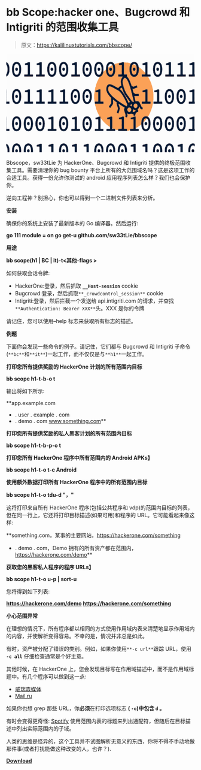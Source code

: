 # bb Scope:hacker one、Bugcrowd 和 Intigriti 的范围收集工具

> 原文：<https://kalilinuxtutorials.com/bbscope/>

[![Bbscope : Scope Gathering Tool For HackerOne, Bugcrowd, And Intigriti](img//b4aeb6bee84e303043f4011a3ea3deba.png "Bbscope : Scope Gathering Tool For HackerOne, Bugcrowd, And Intigriti")](https://1.bp.blogspot.com/-NROKb4VjJZY/YM4CD5XINSI/AAAAAAAAJmk/24lt8Xm82rED_xDMeusyYV_Ru4t7LlSGQCLcBGAsYHQ/s728/Bbscope%25281%2529.png)

Bbscope，sw33tLie 为 HackerOne、Bugcrowd 和 Intigriti 提供的终极范围收集工具。需要清理你的 bug bounty 平台上所有的大范围域名吗？这是这项工作的合适工具。获得一份允许你测试的 android 应用程序列表怎么样？我们也会保护你。

逆向工程神？别担心，你也可以得到一个二进制文件列表来分析。

**安装**

确保你的系统上安装了最新版本的 Go 编译器。然后运行:

**go 111 module = on go get-u github.com/sw33tLie/bbscope**

**用途**

**bb scope(h1 | BC | it)-t<session-token><其他-flags >**

如何获取会话令牌:

*   HackerOne:登录，然后抓取 **`__Host-session`** cookie
*   Bugcrowd:登录，然后抓取`**_crowdcontrol_session**` cookie
*   Intigriti:登录，然后拦截一个发送给 api.intigriti.com 的请求，并查找`**Authentication: Bearer XXX**`头。XXX 是你的令牌

请记住，您可以使用–help 标志来获取所有标志的描述。

**例题**

下面你会发现一些命令的例子。请记住，它们都与 Bugcrowd 和 Intigriti 子命令(`**bc**`和`**it**`)一起工作，而不仅仅是与`**h1**`一起工作。

**打印您所有提供奖励的 HackerOne 计划的所有范围内目标**

**bb scope h1-t<YOUR _ TOKEN>-b-o t**

输出将如下所示:

**app.example.com
* . user . example . com
* . demo . com
www.something.com**

**打印您所有提供奖励的私人黑客计划的所有范围内目标**

**bb scope h1-t<YOUR _ TOKEN>-b-p-o t**

**打印您所有 HackerOne 程序中所有范围内的 Android APKs】**

**bb scope h1-t<YOUR _ TOKEN>-o t-c Android**

**使用额外数据打印所有 HackerOne 程序中的所有范围内目标**

**bb scope h1-t<YOUR _ TOKEN>-o tdu-d "，"**

这将打印来自所有 HackerOne 程序(包括公共程序和 vdp)的范围内目标的列表，但在同一行上，它还将打印目标描述(如果可用)和程序的 URL。它可能看起来像这样:

**something.com，某事的主要网站，https://hackerone.com/something
* . demo . com，Demo 拥有的所有资产都在范围内，https://hackerone.com/demo**

**获取您的黑客私人程序的程序 URLs】**

**bb scope h1-t<YOUR _ TOKEN>-o u-p | sort-u**

您将得到如下列表:

**https://hackerone.com/demo
https://hackerone.com/something**

**小心范围异常**

在理想的情况下，所有程序都以相同的方式使用作用域内表来清楚地显示作用域内的内容，并使解析变得容易。不幸的是，情况并非总是如此。

有时，资产被分配了错误的类别。例如，如果你使用`**-c url**`跟踪 URL，使用 **`-c all`** 仔细检查通常是个好主意。

其他时候，在 HackerOne 上，您会发现目标写在作用域描述中，而不是作用域标题中。有几个程序可以做到这一点:

*   [威瑞森媒体](https://hackerone.com/verizonmedia/?type=team)
*   [Mail.ru](https://hackerone.com/mailru)

如果你也想 grep 那些 URL，你**必须**在打印选项标志 **( `-o`)中包含 **`d`** 。**

有时会变得更奇怪: [Spotify](https://hackerone.com/spotify) 使用范围内表的标题来列出通配符，但随后在目标描述中列出实际范围内的子域。

人类的思维是怪异的，这个工具并不试图解析无意义的东西，你将不得不手动地做那件事(或者打扰能做这种改变的人，也许？).

[**Download**](https://github.com/sw33tLie/bbscope)